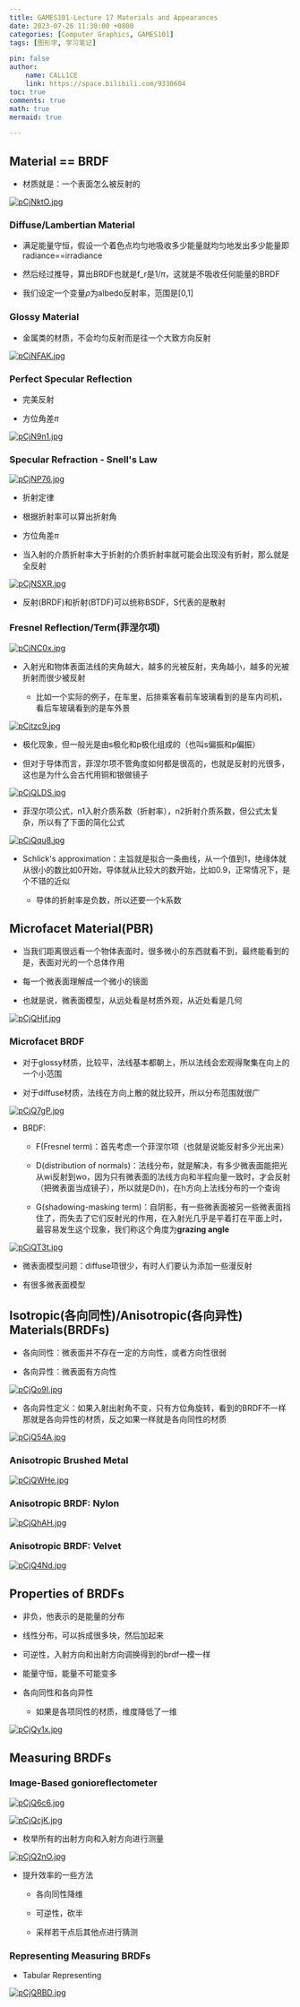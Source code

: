 ```yaml
---
title: GAMES101-Lecture 17 Materials and Appearances
date: 2023-07-26 11:30:00 +0800
categories: [Computer Graphics, GAMES101]
tags: [图形学, 学习笔记]

pin: false
author: 
    name: CALL1CE
    link: https://space.bilibili.com/9330604
toc: true
comments: true
math: true
mermaid: true

---
```


## Material == BRDF

* 材质就是：一个表面怎么被反射的

[![pCjNktO.jpg](https://s1.ax1x.com/2023/07/26/pCjNktO.jpg)](https://imgse.com/i/pCjNktO)

### Diffuse/Lambertian Material

* 满足能量守恒，假设一个着色点均匀地吸收多少能量就均匀地发出多少能量即radiance==irradiance

* 然后经过推导，算出BRDF也就是f_r是$1/\pi$，这就是不吸收任何能量的BRDF

* 我们设定一个变量$\rho$为albedo反射率，范围是[0,1]



### Glossy Material

* 金属类的材质，不会均匀反射而是往一个大致方向反射

[![pCjNFAK.jpg](https://s1.ax1x.com/2023/07/26/pCjNFAK.jpg)](https://imgse.com/i/pCjNFAK)

### Perfect Specular Reflection

* 完美反射

* 方位角差$\pi$

[![pCjN9n1.jpg](https://s1.ax1x.com/2023/07/26/pCjN9n1.jpg)](https://imgse.com/i/pCjN9n1)

### Specular Refraction - Snell's Law

[![pCjNP76.jpg](https://s1.ax1x.com/2023/07/26/pCjNP76.jpg)](https://imgse.com/i/pCjNP76)

* 折射定律

* 根据折射率可以算出折射角

* 方位角差$\pi$

* 当入射的介质折射率大于折射的介质折射率就可能会出现没有折射，那么就是全反射

[![pCjNSXR.jpg](https://s1.ax1x.com/2023/07/26/pCjNSXR.jpg)](https://imgse.com/i/pCjNSXR)

* 反射(BRDF)和折射(BTDF)可以统称BSDF，S代表的是散射

### Fresnel Reflection/Term(菲涅尔项)

[![pCjNC0x.jpg](https://s1.ax1x.com/2023/07/26/pCjNC0x.jpg)](https://imgse.com/i/pCjNC0x)

* 入射光和物体表面法线的夹角越大，越多的光被反射，夹角越小，越多的光被折射而很少被反射
  
  * 比如一个实际的例子，在车里，后排乘客看前车玻璃看到的是车内司机，看后车玻璃看到的是车外景

[![pCjtzc9.jpg](https://s1.ax1x.com/2023/07/26/pCjtzc9.jpg)](https://imgse.com/i/pCjtzc9)

* 极化现象，但一般光是由s极化和p极化组成的（也叫s偏振和p偏振）

* 但对于导体而言，菲涅尔项不管角度如何都是很高的，也就是反射的光很多，这也是为什么会古代用铜和银做镜子

[![pCjQLDS.jpg](https://s1.ax1x.com/2023/07/26/pCjQLDS.jpg)](https://imgse.com/i/pCjQLDS)

* 菲涅尔项公式，n1入射介质系数（折射率），n2折射介质系数，但公式太复杂，所以有了下面的简化公式

[![pCjQqu8.jpg](https://s1.ax1x.com/2023/07/26/pCjQqu8.jpg)](https://imgse.com/i/pCjQqu8)

* Schlick's approximation：主旨就是拟合一条曲线，从一个值到1，绝缘体就从很小的数比如0开始，导体就从比较大的数开始，比如0.9，正常情况下，是个不错的近似
  
  * 导体的折射率是负数，所以还要一个k系数

## Microfacet Material(PBR)

* 当我们距离很远看一个物体表面时，很多微小的东西就看不到，最终能看到的是，表面对光的一个总体作用

* 每一个微表面理解成一个微小的镜面

* 也就是说，微表面模型，从远处看是材质外观，从近处看是几何

[![pCjQHjf.jpg](https://s1.ax1x.com/2023/07/26/pCjQHjf.jpg)](https://imgse.com/i/pCjQHjf)

### Microfacet BRDF

* 对于glossy材质，比较平，法线基本都朝上，所以法线会宏观得聚集在向上的一个小范围

* 对于diffuse材质，法线在方向上散的就比较开，所以分布范围就很广

[![pCjQ7gP.jpg](https://s1.ax1x.com/2023/07/26/pCjQ7gP.jpg)](https://imgse.com/i/pCjQ7gP)

* BRDF:
  
  * F(Fresnel term)：首先考虑一个菲涅尔项（也就是说能反射多少光出来）
  
  * D(distribution of normals)：法线分布，就是解决，有多少微表面能把光从wi反射到wo，因为只有微表面的法线方向和半程向量一致时，才会反射（把微表面当成镜子），所以就是D(h)，在h方向上法线分布的一个查询
  
  * G(shadowing-masking term)：自阴影，有一些微表面被另一些微表面挡住了，而失去了它们反射光的作用，在入射光几乎是平着打在平面上时，最容易发生这个现象，我们称这个角度为**grazing angle**

[![pCjQT3t.jpg](https://s1.ax1x.com/2023/07/26/pCjQT3t.jpg)](https://imgse.com/i/pCjQT3t)

* 微表面模型问题：diffuse项很少，有时人们要认为添加一些漫反射

* 有很多微表面模型

## Isotropic(各向同性)/Anisotropic(各向异性) Materials(BRDFs)

* 各向同性：微表面并不存在一定的方向性，或者方向性很弱

* 各向异性：微表面有方向性

[![pCjQo9I.jpg](https://s1.ax1x.com/2023/07/26/pCjQo9I.jpg)](https://imgse.com/i/pCjQo9I)

* 各向异性定义：如果入射出射角不变，只有方位角旋转，看到的BRDF不一样那就是各向异性的材质，反之如果一样就是各向同性的材质

[![pCjQ54A.jpg](https://s1.ax1x.com/2023/07/26/pCjQ54A.jpg)](https://imgse.com/i/pCjQ54A)

### Anisotropic Brushed Metal

[![pCjQWHe.jpg](https://s1.ax1x.com/2023/07/26/pCjQWHe.jpg)](https://imgse.com/i/pCjQWHe)

### Anisotropic BRDF: Nylon

[![pCjQhAH.jpg](https://s1.ax1x.com/2023/07/26/pCjQhAH.jpg)](https://imgse.com/i/pCjQhAH)

### Anisotropic BRDF: Velvet

[![pCjQ4Nd.jpg](https://s1.ax1x.com/2023/07/26/pCjQ4Nd.jpg)](https://imgse.com/i/pCjQ4Nd)

## Properties of BRDFs

* 非负，他表示的是能量的分布

* 线性分布，可以拆成很多块，然后加起来

* 可逆性，入射方向和出射方向调换得到的brdf一模一样

* 能量守恒，能量不可能变多

* 各向同性和各向异性
  
  * 如果是各项同性的材质，维度降低了一维

[![pCjQy1x.jpg](https://s1.ax1x.com/2023/07/26/pCjQy1x.jpg)](https://imgse.com/i/pCjQy1x)

## Measuring BRDFs

### Image-Based gonioreflectometer

[![pCjQ6c6.jpg](https://s1.ax1x.com/2023/07/26/pCjQ6c6.jpg)](https://imgse.com/i/pCjQ6c6)

[![pCjQcjK.jpg](https://s1.ax1x.com/2023/07/26/pCjQcjK.jpg)](https://imgse.com/i/pCjQcjK)

* 枚举所有的出射方向和入射方向进行测量

[![pCjQ2nO.jpg](https://s1.ax1x.com/2023/07/26/pCjQ2nO.jpg)](https://imgse.com/i/pCjQ2nO)

* 提升效率的一些方法
  
  * 各向同性降维
  
  * 可逆性，砍半
  
  * 采样若干点后其他点进行猜测

### Representing Measuring BRDFs

* Tabular Representing

[![pCjQRBD.jpg](https://s1.ax1x.com/2023/07/26/pCjQRBD.jpg)](https://imgse.com/i/pCjQRBD)
